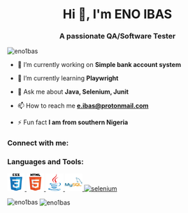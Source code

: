 
<h1 align="center">Hi 👋, I'm ENO IBAS</h1>
<h3 align="center">A passionate QA/Software Tester</h3>

<p align="left"> <img src="https://komarev.com/ghpvc/?username=eno1bas&label=Profile%20views&color=0e75b6&style=flat" alt="eno1bas" /> </p>

- 🔭 I’m currently working on **Simple bank account system**

- 🌱 I’m currently learning **Playwright**

- 💬 Ask me about **Java, Selenium, Junit**

- 📫 How to reach me **e.ibas@protonmail.com**

- ⚡ Fun fact **I am from southern Nigeria**

<h3 align="left">Connect with me:</h3>
<p align="left">
</p>

<h3 align="left">Languages and Tools:</h3>
<p align="left"> <a href="https://www.w3schools.com/css/" target="_blank" rel="noreferrer"> <img src="https://raw.githubusercontent.com/devicons/devicon/master/icons/css3/css3-original-wordmark.svg" alt="css3" width="40" height="40"/> </a> <a href="https://www.w3.org/html/" target="_blank" rel="noreferrer"> <img src="https://raw.githubusercontent.com/devicons/devicon/master/icons/html5/html5-original-wordmark.svg" alt="html5" width="40" height="40"/> </a> <a href="https://www.java.com" target="_blank" rel="noreferrer"> <img src="https://raw.githubusercontent.com/devicons/devicon/master/icons/java/java-original.svg" alt="java" width="40" height="40"/> </a> <a href="https://www.mysql.com/" target="_blank" rel="noreferrer"> <img src="https://raw.githubusercontent.com/devicons/devicon/master/icons/mysql/mysql-original-wordmark.svg" alt="mysql" width="40" height="40"/> </a> <a href="https://www.selenium.dev" target="_blank" rel="noreferrer"> <img src="https://raw.githubusercontent.com/detain/svg-logos/780f25886640cef088af994181646db2f6b1a3f8/svg/selenium-logo.svg" alt="selenium" width="40" height="40"/> </a> </p>

<p><img align="left" src="https://github-readme-stats.vercel.app/api/top-langs?username=eno1bas&show_icons=true&locale=en&layout=compact" alt="eno1bas" /></p>

<p>&nbsp;<img align="center" src="https://github-readme-stats.vercel.app/api?username=eno1bas&show_icons=true&locale=en" alt="eno1bas" /></p>
